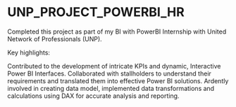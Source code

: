 # UNP_PROJECT_POWERBI_HR

Completed this project as part of my BI with PowerBI Internship with United Network of Professionals (UNP).

Key highlights:

Contributed to the development of intricate KPIs and dynamic, Interactive Power BI Interfaces.
Collaborated with stallholders to understand their requirements and translated them into effective Power BI solutions.
Ardently involved in creating data model, implemented data transformations and calculations using DAX for accurate analysis and reporting.
